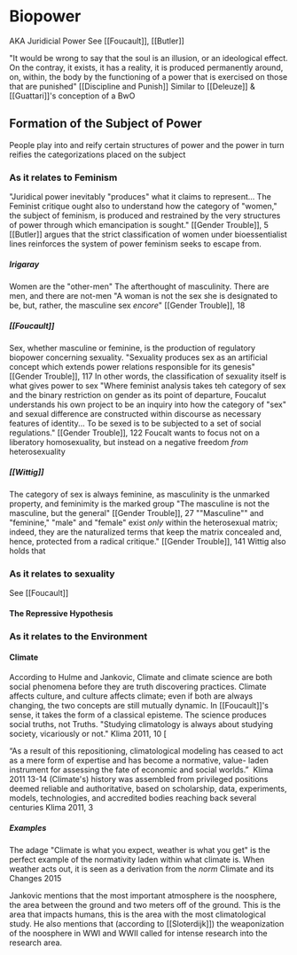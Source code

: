 
# Biopower
AKA Juridicial Power
See [[Foucault]], [[Butler]]

"It would be wrong to say that the soul is an illusion, or an ideological effect. On the contray, it exists,  it has a reality, it is produced permanently  around, on, within, the body by the functioning of a power that is exercised on those that are punished" [[Discipline and Punish]]
	Similar to [[Deleuze]] & [[Guattari]]'s conception of a BwO

## Formation of the Subject of Power
People play into and reify certain structures of power and the power in turn reifies the categorizations placed on the subject


### As it relates to Feminism
"Juridical power inevitably "produces" what it claims to represent... The Feminist critique ought also to understand how the category of "women," the subject of feminism, is produced and restrained by the very structures of power through which emancipation is sought." [[Gender Trouble]], 5
	[[Butler]] argues that the strict classification of women under bioessentialist lines reinforces the system of power feminism seeks to escape from.

##### Irigaray
Women are the "other-men" The afterthought of masculinity. There are men, and there are not-men
	"A woman is not the sex she is designated to be, but, rather, the masculine sex *encore*" [[Gender Trouble]], 18

##### [[Foucault]]
Sex, whether masculine or feminine, is the production of regulatory biopower concerning sexuality.
"Sexuality produces sex as an artificial concept which extends power relations responsible for its genesis" [[Gender Trouble]], 117
	In other words, the classification of sexuality itself is what gives power to sex
		"Where feminist analysis takes teh category of sex and the binary restriction on gender as its point of departure, Foucalut understands his own project to be an inquiry into how the category of "sex" and sexual difference are constructed within discourse as necessary features of identity... To be sexed is to be subjected to a set of social regulations." [[Gender Trouble]], 122
		Foucalt wants to focus not on a liberatory homosexuality, but instead on a negative freedom *from* heterosexuality

##### [[Wittig]]
The category of sex is always feminine, as masculinity is the unmarked property, and feminimity is the marked group
	"The masculine is not the masculine, but the general" [[Gender Trouble]], 27
	""Masculine"" and "feminine," "male" and "female" exist *only* within the heterosexual matrix; indeed, they are the naturalized terms that keep the matrix concealed and, hence, protected from a radical critique." [[Gender Trouble]], 141
Wittig also holds that 


### As it relates to sexuality
See [[Foucault]]

#### The Repressive Hypothesis

### As it relates to the Environment

#### Climate
According to Hulme and Jankovic, Climate and climate science are both social phenomena before they are truth discovering practices. Climate affects culture, and culture affects climate; even if both are always changing, the two concepts are still mutually dynamic. In [[Foucault]]'s sense, it takes the form of a classical episteme. The science produces social truths, not Truths. 
	"Studying climatology is always about studying society, vicariously or not." Klima 2011, 10
	[

“As a result of this repositioning, climatological modeling has ceased to act as a mere form of expertise and has become a normative, value- laden instrument for assessing the fate of economic and social worlds.”  Klima 2011 13-14
	(Climate's) history was assembled from privileged positions deemed reliable and authoritative, based on scholarship, data, experiments, models, technologies, and accredited bodies reaching back several centuries Klima 2011, 3

##### Examples
The adage "Climate is what you expect, weather is what you get" is the perfect example of the normativity laden within what climate is. When weather acts out, it is seen as a derivation from the *norm* Climate and its Changes 2015

Jankovic mentions that the most important atmosphere is the noosphere, the area between the ground and two meters off of the ground. This is the area that impacts humans, this is the area with the most climatological study. 
	He also mentions that (according to [[Sloterdijk]]) the weaponization of the noosphere in WWI and WWII called for intense research into the research area. 